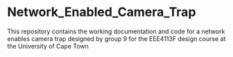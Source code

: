 # Network_Enabled_Camera_Trap
This repository contains the working documentation and code for a network enables camera trap designed by group 9 for the EEE4113F design course at the University of Cape Town
